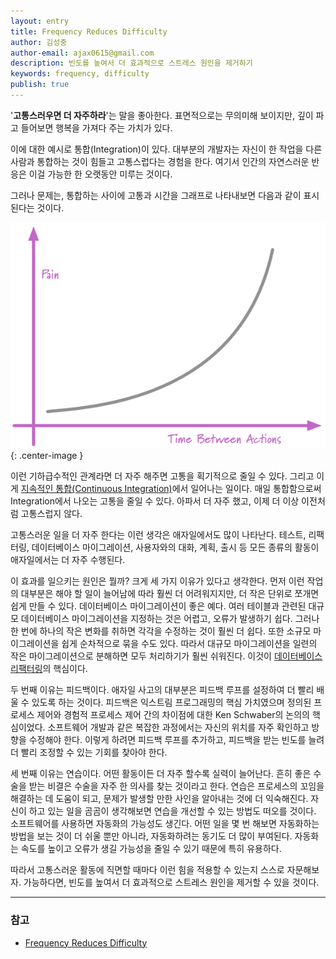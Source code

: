 ```yaml
---
layout: entry
title: Frequency Reduces Difficulty
author: 김성중
author-email: ajax0615@gmail.com
description: 빈도를 높여서 더 효과적으로 스트레스 원인을 제거하기
keywords: frequency, difficulty
publish: true
---
```


'**고통스러우면 더 자주하라**'는 말을 좋아한다. 표면적으로는 무의미해 보이지만, 깊이 파고 들어보면 행복을 가져다 주는 가치가 있다.

이에 대한 예시로 통합(Integration)이 있다. 대부분의 개발자는 자신이 한 작업을 다른 사람과 통합하는 것이 힘들고 고통스럽다는 경험을 한다. 여기서 인간의 자연스러운 반응은 이걸 가능한 한 오랫동안 미루는 것이다.

그러나 문제는, 통합하는 사이에 고통과 시간을 그래프로 나타내보면 다음과 같이 표시된다는 것이다.

![graph](/images/2022/11/12/graph.png "graph"){: .center-image }

이런 기하급수적인 관계라면 더 자주 해주면 고통을 획기적으로 줄일 수 있다. 그리고 이게 [지속적인 통합(Continuous Integration)](https://martinfowler.com/bliki/FrequencyReducesDifficulty.html)에서 일어나는 일이다. 매일 통합함으로써 Integration에서 나오는 고통을 줄일 수 있다. 아파서 더 자주 했고, 이제 더 이상 이전처럼 고통스럽지 않다.

고통스러운 일을 더 자주 한다는 이런 생각은 애자일에서도 많이 나타난다. 테스트, 리팩터링, 데이터베이스 마이그레이션, 사용자와의 대화, 계획, 출시 등 모든 종류의 활동이 애자일에서는 더 자주 수행된다.

이 효과를 일으키는 원인은 뭘까? 크게 세 가지 이유가 있다고 생각한다. 먼저 이런 작업의 대부분은 해야 할 일이 늘어남에 따라 훨씬 더 어려워지지만, 더 작은 단위로 쪼개면 쉽게 만들 수 있다. 데이터베이스 마이그레이션이 좋은 예다. 여러 테이블과 관련된 대규모 데이터베이스 마이그레이션을 지정하는 것은 어렵고, 오류가 발생하기 쉽다. 그러나 한 번에 하나의 작은 변화를 취하면 각각을 수정하는 것이 훨씬 더 쉽다. 또한 소규모 마이그레이션을 쉽게 순차적으로 묶을 수도 있다. 따라서 대규모 마이그레이션을 일련의 작은 마이그레이션으로 분해하면 모두 처리하기가 훨씬 쉬워진다. 이것이 [데이터베이스 리팩터링](https://martinfowler.com/books/refactoringDatabases.html)의 핵심이다.

두 번째 이유는 피드백이다. 애자일 사고의 대부분은 피드백 루프를 설정하여 더 빨리 배울 수 있도록 하는 것이다. 피드백은 익스트림 프로그래밍의 핵심 가치였으며 정의된 프로세스 제어와 경험적 프로세스 제어 간의 차이점에 대한 Ken Schwaber의 논의의 핵심이었다. 소프트웨어 개발과 같은 복잡한 과정에서는 자신의 위치를 자주 확인하고 방향을 수정해야 한다. 이렇게 하려면 피드백 루프를 추가하고, 피드백을 받는 빈도를 늘려 더 빨리 조정할 수 있는 기회를 찾아야 한다.

세 번째 이유는 연습이다. 어떤 활동이든 더 자주 할수록 실력이 늘어난다. 흔히 좋은 수술을 받는 비결은 수술을 자주 한 의사를 찾는 것이라고 한다. 연습은 프로세스의 꼬임을 해결하는 데 도움이 되고, 문제가 발생할 만한 사인을 알아내는 것에 더 익숙해진다. 자신이 하고 있는 일을 곰곰이 생각해보면 연습을 개선할 수 있는 방법도 떠오를 것이다. 소프트웨어를 사용하면 자동화의 가능성도 생긴다. 어떤 일을 몇 번 해보면 자동화하는 방법을 보는 것이 더 쉬울 뿐만 아니라, 자동화하려는 동기도 더 많이 부여된다. 자동화는 속도를 높이고 오류가 생길 가능성을 줄일 수 있기 때문에 특히 유용하다.

따라서 고통스러운 활동에 직면할 때마다 이런 힘을 적용할 수 있는지 스스로 자문해보자. 가능하다면, 빈도를 높여서 더 효과적으로 스트레스 원인을 제거할 수 있을 것이다.

---

### 참고
- [Frequency Reduces Difficulty](https://martinfowler.com/bliki/FrequencyReducesDifficulty.html)
